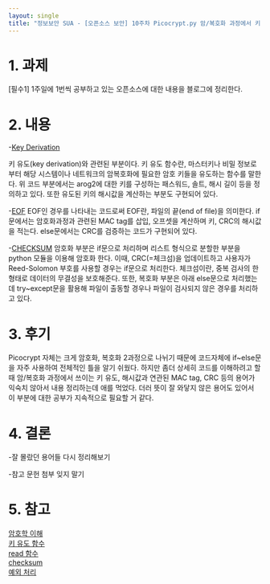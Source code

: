 ```yaml
---
layout: single
title: "정보보안 SUA - [오픈소스 보안] 10주차 Picocrypt.py 암/복호화 과정에서 키 유도 및 CRC 등"
---
```


# 1. 과제

[필수1] 1주일에 1번씩 공부하고 있는 오픈소스에 대한 내용을 블로그에 정리한다.

# 2. 내용
-[Key Derivation](https://github.com/henrychoi7/opensource-security-sua/blob/2e154a5265da3ac9241a5db65e77132223d3953a/canon827/Picocrypt/Picocrypt.py#L549)

키 유도(key derivation)와 관련된 부분이다. 키 유도 함수란, 마스터키나 비밀 정보로부터 해당 시스템이나 네트워크의 암복호화에 필요한 암호 키들을 유도하는 함수를 말한다. 위 코드 부분에서는 arog2에 대한 키를 구성하는 패스워드, 솔트, 해시 길이 등을 정의하고 있다. 또한 유도된 키의 해시값을 계산하는 부분도 구현되어 있다.

-[EOF](https://github.com/henrychoi7/opensource-security-sua/blob/2e154a5265da3ac9241a5db65e77132223d3953a/canon827/Picocrypt/Picocrypt.py#L609)
EOF인 경우를 나타내는 코드로써 EOF란, 파일의 끝(end of file)을 의미한다. if문에서는 암호화과정과 관련된 MAC tag를 삽입, 오프셋을 계산하며 키, CRC의 해시값을 적는다. else문에서는 CRC를 검증하는 코드가 구현되어 있다.

-[CHECKSUM](https://github.com/henrychoi7/opensource-security-sua/blob/2e154a5265da3ac9241a5db65e77132223d3953a/canon827/Picocrypt/Picocrypt.py#L666)
암호화 부분은 if문으로 처리하며 리스트 형식으로 분할한 부분을 python 모듈을 이용해 암호화 한다. 이때, CRC(=체크섬)을 업데이트하고 사용자가 Reed-Solomon 부호를 사용할 경우는 if문으로 처리한다. 체크섬이란, 중복 검사의 한 형태로 데이터의 무결성을 보호해준다.
또한, 복호화 부분은 아래 else문으로 처리했는데 try~except문을 활용해 파일이 출동할 경우나 파일이 검사되지 않은 경우를 처리하고 있다.

# 3. 후기
 Picocrypt 자체는 크게 암호화, 복호화 2과정으로 나뉘기 때문에 코드자체에 if~else문을 자주 사용하여 전체적인 틀을 알기 쉬웠다. 하지만 좀더 상세히 코드를 이해하려고 할때 암/복호화 과정에서 쓰이는 키 유도, 해시값과 연관된 MAC tag, CRC 등의 용어가 익숙치 않아서 내용 정리하는데 애를 먹었다. 더러 뜻이 잘 와닿지 않은 용어도 있어서 이 부분에 대한 공부가 지속적으로 필요할 거 같다.  

# 4. 결론
-잘 몰랐던 용어들 다시 정리해보기

-참고 문헌 첨부 잊지 말기 

# 5. 참고
[암호학 이해](https://gist.github.com/aJchemist/f2d08f328f0458be8ee8)        
[키 유도 함수](https://zetawiki.com/wiki/%ED%82%A4_%EC%9C%A0%EB%8F%84_%ED%95%A8%EC%88%98)             
[read 함수](https://wikidocs.net/14130)              
[checksum](https://ko.wikipedia.org/wiki/%EC%B2%B4%ED%81%AC%EC%84%AC)              
[예외 처리](https://lifeones.tistory.com/122)